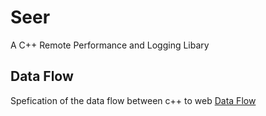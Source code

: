 # Seer
A C++ Remote Performance and Logging Libary


## Data Flow
Spefication of the data flow between c++ to web
[Data Flow](./documentation/DataFlow.md)

